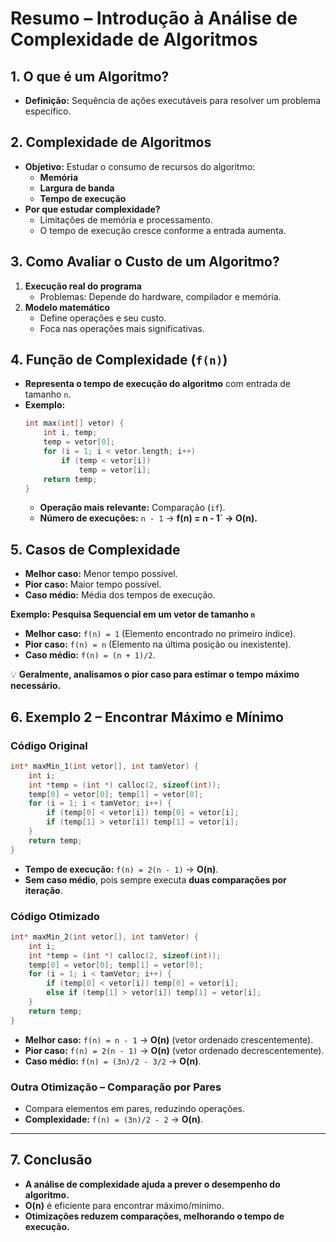 # **Resumo – Introdução à Análise de Complexidade de Algoritmos**

## **1. O que é um Algoritmo?**
- **Definição:** Sequência de ações executáveis para resolver um problema específico.

## **2. Complexidade de Algoritmos**
- **Objetivo:** Estudar o consumo de recursos do algoritmo:
  - **Memória**
  - **Largura de banda**
  - **Tempo de execução**
- **Por que estudar complexidade?**
  - Limitações de memória e processamento.
  - O tempo de execução cresce conforme a entrada aumenta.

## **3. Como Avaliar o Custo de um Algoritmo?**
1. **Execução real do programa**  
   - Problemas: Depende do hardware, compilador e memória.
2. **Modelo matemático**  
   - Define operações e seu custo.
   - Foca nas operações mais significativas.

## **4. Função de Complexidade (`f(n)`)**
- **Representa o tempo de execução do algoritmo** com entrada de tamanho `n`.
- **Exemplo:**  
  ```c
  int max(int[] vetor) {
      int i, temp;
      temp = vetor[0];
      for (i = 1; i < vetor.length; i++)
          if (temp < vetor[i])
              temp = vetor[i];
      return temp;
  }
  ```
  - **Operação mais relevante:** Comparação (`if`).
  - **Número de execuções:** `n - 1` → **f(n) = n - 1` → O(n).**

## **5. Casos de Complexidade**
- **Melhor caso:** Menor tempo possível.
- **Pior caso:** Maior tempo possível.
- **Caso médio:** Média dos tempos de execução.

**Exemplo: Pesquisa Sequencial em um vetor de tamanho `n`**
- **Melhor caso:** `f(n) = 1` (Elemento encontrado no primeiro índice).
- **Pior caso:** `f(n) = n` (Elemento na última posição ou inexistente).
- **Caso médio:** `f(n) = (n + 1)/2`.

💡 **Geralmente, analisamos o pior caso para estimar o tempo máximo necessário.**

## **6. Exemplo 2 – Encontrar Máximo e Mínimo**
### **Código Original**
```c
int* maxMin_1(int vetor[], int tamVetor) {
    int i;
    int *temp = (int *) calloc(2, sizeof(int));
    temp[0] = vetor[0]; temp[1] = vetor[0];
    for (i = 1; i < tamVetor; i++) {
        if (temp[0] < vetor[i]) temp[0] = vetor[i];
        if (temp[1] > vetor[i]) temp[1] = vetor[i];
    }
    return temp;
}
```
- **Tempo de execução:** `f(n) = 2(n - 1)` → **O(n)**.
- **Sem caso médio**, pois sempre executa **duas comparações por iteração**.

### **Código Otimizado**
```c
int* maxMin_2(int vetor[], int tamVetor) {
    int i;
    int *temp = (int *) calloc(2, sizeof(int));
    temp[0] = vetor[0]; temp[1] = vetor[0];
    for (i = 1; i < tamVetor; i++) {
        if (temp[0] < vetor[i]) temp[0] = vetor[i];
        else if (temp[1] > vetor[i]) temp[1] = vetor[i];
    }
    return temp;
}
```
- **Melhor caso:** `f(n) = n - 1` → **O(n)** (vetor ordenado crescentemente).
- **Pior caso:** `f(n) = 2(n - 1)` → **O(n)** (vetor ordenado decrescentemente).
- **Caso médio:** `f(n) = (3n)/2 - 3/2` → **O(n)**.

### **Outra Otimização – Comparação por Pares**
- Compara elementos em pares, reduzindo operações.
- **Complexidade:** `f(n) = (3n)/2 - 2` → **O(n)**.

---

## **7. Conclusão**
- **A análise de complexidade ajuda a prever o desempenho do algoritmo.**
- **O(n)** é eficiente para encontrar máximo/mínimo.
- **Otimizações reduzem comparações, melhorando o tempo de execução.**


